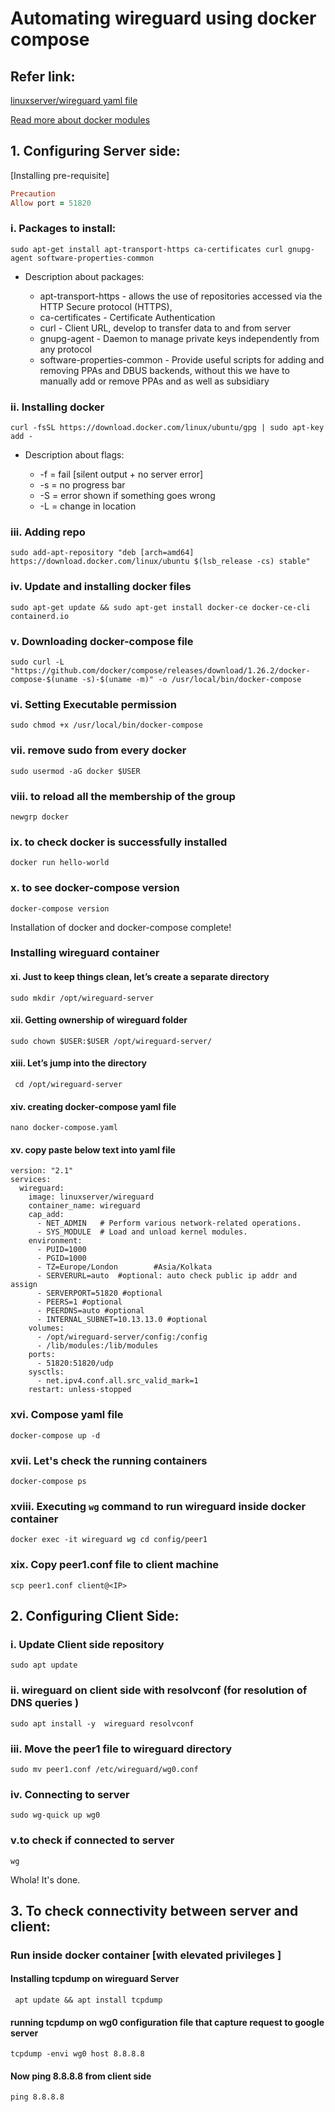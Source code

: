 # Automating wireguard using docker compose

## Refer link:

[linuxserver/wireguard yaml file](https://hub.docker.com/r/linuxserver/wireguard)

[Read more about docker modules](https://docs.docker.com/engine/reference/run/)


## 1. Configuring Server side:
[Installing pre-requisite]

```ruby
Precaution
Allow port = 51820
```

### i. Packages to install:
`sudo apt-get install apt-transport-https ca-certificates curl gnupg-agent software-properties-common
`

- Description about packages:

  * apt-transport-https - allows the use of repositories accessed via the HTTP Secure protocol (HTTPS),
  * ca-certificates - Certificate Authentication
  * curl  - Client URL, develop to transfer data to and from server
  * gnupg-agent - Daemon to manage private keys independently from any protocol
  * software-properties-common  - Provide useful scripts for adding and removing PPAs and DBUS backends, without this we have to manually add or remove PPAs and as well as subsidiary

### ii. Installing docker

`curl -fsSL https://download.docker.com/linux/ubuntu/gpg | sudo apt-key add -`

* Description about flags:

  * -f = fail [silent output + no server error]
  * -s = no progress bar
  * -S = error shown if something goes wrong
  * -L = change in location

### iii. Adding repo
```
sudo add-apt-repository "deb [arch=amd64] https://download.docker.com/linux/ubuntu $(lsb_release -cs) stable"
```

### iv. Update and installing docker files
`sudo apt-get update && sudo apt-get install docker-ce docker-ce-cli containerd.io`

### v. Downloading docker-compose file
```
sudo curl -L "https://github.com/docker/compose/releases/download/1.26.2/docker-compose-$(uname -s)-$(uname -m)" -o /usr/local/bin/docker-compose
```

### vi. Setting Executable permission
`sudo chmod +x /usr/local/bin/docker-compose`


### vii. remove sudo from every docker
`sudo usermod -aG docker $USER`

### viii. to reload all the membership of the group
`newgrp docker`

### ix. to check docker is successfully installed
`docker run hello-world`

### x. to see docker-compose version
`docker-compose version`

Installation of docker and docker-compose complete!


### Installing wireguard container

#### xi. Just to keep things clean, let’s create a separate directory
`sudo mkdir /opt/wireguard-server`

#### xii. Getting ownership of wireguard folder
`sudo chown $USER:$USER /opt/wireguard-server/`

#### xiii. Let’s jump into the directory
` cd /opt/wireguard-server`

#### xiv. creating docker-compose yaml file
`nano docker-compose.yaml`

#### xv. copy paste below text into yaml file

```
version: "2.1"
services:
  wireguard:
    image: linuxserver/wireguard
    container_name: wireguard
    cap_add:
      - NET_ADMIN 	# Perform various network-related operations.
      - SYS_MODULE	# Load and unload kernel modules.
    environment:
      - PUID=1000
      - PGID=1000
      - TZ=Europe/London		#Asia/Kolkata
      - SERVERURL=auto  #optional: auto check public ip addr and assign
      - SERVERPORT=51820 #optional
      - PEERS=1 #optional
      - PEERDNS=auto #optional
      - INTERNAL_SUBNET=10.13.13.0 #optional
    volumes:
      - /opt/wireguard-server/config:/config
      - /lib/modules:/lib/modules
    ports:
      - 51820:51820/udp
    sysctls:
      - net.ipv4.conf.all.src_valid_mark=1
    restart: unless-stopped
```

### xvi. Compose yaml file
`docker-compose up -d`

### xvii. Let's check the running containers
`docker-compose ps`

### xviii. Executing `wg` command to run wireguard inside docker container
`docker exec -it wireguard wg
cd config/peer1`

### xix. Copy peer1.conf file to client machine
`scp peer1.conf client@<IP>`



## 2. Configuring Client Side:

### i. Update Client side repository
`sudo apt update`

### ii. wireguard on client side with resolvconf (for resolution of DNS queries )
`sudo apt install -y  wireguard resolvconf`

### iii. Move the peer1 file to wireguard directory
`sudo mv peer1.conf /etc/wireguard/wg0.conf`

### iv. Connecting to server
`sudo wg-quick up wg0`

### v.to check if connected to server
`wg`

Whola! It's done.


## 3. To check connectivity between server and client:

### Run inside docker container [with elevated privileges ]
#### Installing tcpdump on wireguard Server
` apt update && apt install tcpdump`

#### running tcpdump on wg0 configuration file that capture request to google server
`tcpdump -envi wg0 host 8.8.8.8`

#### Now ping 8.8.8.8 from client side
`ping 8.8.8.8`
